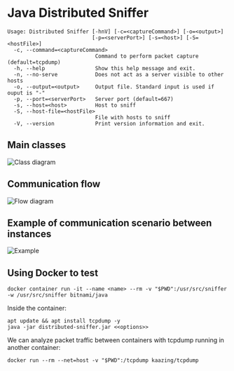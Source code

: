 # Java Distributed Sniffer
```console
Usage: Distributed Sniffer [-hnV] [-c=<captureCommand>] [-o=<output>]
                           [-p=<serverPort>] [-s=<host>] [-S=<hostFile>]
  -c, --command=<captureCommand>
                            Command to perform packet capture (default=tcpdump)
  -h, --help                Show this help message and exit.
  -n, --no-serve            Does not act as a server visible to other hosts
  -o, --output=<output>     Output file. Standard input is used if ouput is "-"
  -p, --port=<serverPort>   Server port (default=667)
  -s, --host=<host>         Host to sniff
  -S, --host-file=<hostFile>
                            File with hosts to sniff
  -V, --version             Print version information and exit.
```
## Main classes
![Class diagram](https://i.imgur.com/tbbO3J0_d.webp?maxwidth=760&fidelity=grand)

## Communication flow
![Flow diagram](https://i.imgur.com/yTjoTbD.png)

## Example of communication scenario between instances
![Example](https://i.imgur.com/NdL914m.png)

## Using Docker to test
```console
docker container run -it --name <name> --rm -v "$PWD":/usr/src/sniffer -w /usr/src/sniffer bitnami/java
```
Inside the container:
```console
apt update && apt install tcpdump -y
java -jar distributed-sniffer.jar <<options>>
```
We can analyze packet traffic between containers with tcpdump running in another container:
```console
docker run --rm --net=host -v "$PWD":/tcpdump kaazing/tcpdump
```
